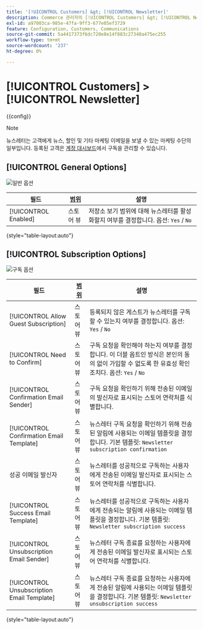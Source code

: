 ```yaml
---
title: '[!UICONTROL Customers] &gt; [!UICONTROL Newsletter]'
description: Commerce 관리자의 [!UICONTROL Customers] &gt; [!UICONTROL Newsletter] 페이지에서 구성 설정을 검토하십시오.
exl-id: a97003ca-985e-47fa-9ff3-677e05ef3729
feature: Configuration, Customers, Communications
source-git-commit: 5a4417373f6dc720e8e14f883c27348a475ec255
workflow-type: tm+mt
source-wordcount: '237'
ht-degree: 0%

---
```


# [!UICONTROL Customers] > [!UICONTROL Newsletter]

{{config}}

>[!NOTE]
>
>뉴스레터는 고객에게 뉴스, 할인 및 기타 마케팅 이메일을 보낼 수 있는 마케팅 수단의 일부입니다. 등록된 고객은 [계정 대시보드](../../customers/account-dashboard-my-account.md)에서 구독을 관리할 수 있습니다.

## [!UICONTROL General Options]

![일반 옵션](./assets/newsletter-general-options.png)<!-- zoom -->

| 필드 | [범위](../../getting-started/websites-stores-views.md#scope-settings) | 설명 |
|--- |--- |--- |
| [!UICONTROL Enabled] | 스토어 뷰 | 저장소 보기 범위에 대해 뉴스레터를 활성화할지 여부를 결정합니다. 옵션: `Yes` / `No` |

{style="table-layout:auto"}

## [!UICONTROL Subscription Options]

![구독 옵션](./assets/newsletter-subscription-options.png)<!-- zoom -->

<!-- [Subscription Options](https://experienceleague.adobe.com/en/docs/commerce-admin/marketing/communications/newsletters/newsletters) -->

| 필드 | [범위](../../getting-started/websites-stores-views.md#scope-settings) | 설명 |
|--- |--- |--- |
| [!UICONTROL Allow Guest Subscription] | 스토어 뷰 | 등록되지 않은 게스트가 뉴스레터를 구독할 수 있는지 여부를 결정합니다. 옵션: `Yes` / `No` |
| [!UICONTROL Need to Confirm] | 스토어 뷰 | 구독 요청을 확인해야 하는지 여부를 결정합니다. 이 더블 옵트인 방식은 본인의 동의 없이 가입할 수 없도록 한 유효성 확인 조치다. 옵션: `Yes` / `No` |
| [!UICONTROL Confirmation Email Sender] | 스토어 뷰 | 구독 요청을 확인하기 위해 전송된 이메일의 발신자로 표시되는 스토어 연락처를 식별합니다. |
| [!UICONTROL Confirmation Email Template] | 스토어 뷰 | 뉴스레터 구독 요청을 확인하기 위해 전송된 알림에 사용되는 이메일 템플릿을 결정합니다. 기본 템플릿: `Newsletter subscription confirmation` |
| 성공 이메일 발신자 | 스토어 뷰 | 뉴스레터를 성공적으로 구독하는 사용자에게 전송된 이메일 발신자로 표시되는 스토어 연락처를 식별합니다. |
| [!UICONTROL Success Email Template] | 스토어 뷰 | 뉴스레터를 성공적으로 구독하는 사용자에게 전송되는 알림에 사용되는 이메일 템플릿을 결정합니다. 기본 템플릿: `Newsletter subscription success` |
| [!UICONTROL Unsubscription Email Sender] | 스토어 뷰 | 뉴스레터 구독 종료를 요청하는 사용자에게 전송된 이메일 발신자로 표시되는 스토어 연락처를 식별합니다. |
| [!UICONTROL Unsubscription Email Template] | 스토어 뷰 | 뉴스레터 구독 종료를 요청하는 사용자에게 전송된 알림에 사용되는 이메일 템플릿을 결정합니다. 기본 템플릿: `Newsletter unsubscription success` |

{style="table-layout:auto"}
